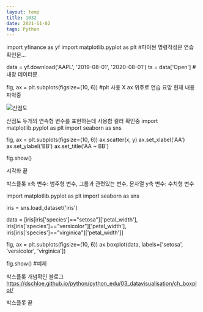 ```yaml
---
layout: temp
title: 1032
date: 2021-11-02
tags: Python
---
```


import yfinance as yf
import matplotlib.pyplot as plt
#파이썬 명령작성문 연습 확인문...


data = yf.download('AAPL', '2019-08-01', '2020-08-01')
ts = data['Open']
#내장 데이터문

fig, ax = plt.subplots(figsize=(10, 6))
#plt 사용 X ax 위주로 연습 요망 현재 내용 파악중


![산점도](https://user-images.githubusercontent.com/93235484/140010882-b0339077-f0de-433c-ac6b-6a6a2de173a2.PNG)

산점도
두개의 연속형 변수를 표현하는데 사용함
컬러 확인중
import matplotlib.pyplot as plt
import seaborn as sns

fig, ax = plt.subplots(figsize=(10, 6))
ax.scatter(x, y)
ax.set_xlabel('AA')
ax.set_ylabel('BB')
ax.set_title('AA ~ BB')

fig.show()

시각화 끝

박스플롯
x축 변수: 범주형 변수, 그룹과 관련있는 변수, 문자열
y축 변수: 수치형 변수

import matplotlib.pyplot as plt
import seaborn as sns

iris = sns.load_dataset('iris')

data = [iris[iris['species']=="setosa"]['petal_width'],
        iris[iris['species']=="versicolor"]['petal_width'],
        iris[iris['species']=="virginica"]['petal_width']]

fig, ax = plt.subplots(figsize=(10, 6))
ax.boxplot(data, labels=['setosa', 'versicolor', 'virginica'])

fig.show()
#예제

박스플롯 개념확인 블로그
https://dschloe.github.io/python/python_edu/03_datavisualisation/ch_boxplot/

박스플롯 끝